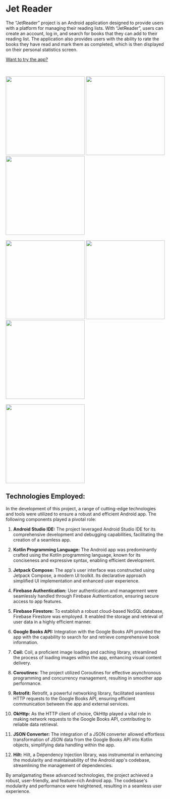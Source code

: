# Jet Reader

The “JetReader” project is an Android application designed to provide users
with a platform for managing their reading lists. With “JetReader”, users can
create an account, log in, and search for books that they can add to their
reading list. The application also provides users with the ability to rate the
books they have read and mark them as completed, which is then displayed on
their personal statistics screen.


[Want to try the app?](https://github.com/Krish-Mutha/JetReader/blob/main/app/src/main/java/com/example/jetreader/FinalReader.apk)

<br>

<img src="https://github.com/Krish-Mutha/JetReader/blob/main/app/src/main/res/drawable/SignIn.jpg" width="250"/> <img src="https://github.com/Krish-Mutha/JetReader/blob/main/app/src/main/res/drawable/LogIn.jpg" width="250"/> <img src="https://github.com/Krish-Mutha/JetReader/blob/main/app/src/main/res/drawable/HomScreen.jpg" width="250"/> 
<br><br>
<img src="https://github.com/Krish-Mutha/JetReader/blob/main/app/src/main/res/drawable/SearchScreen.jpg" width="250"/> <img src="https://github.com/Krish-Mutha/JetReader/blob/main/app/src/main/res/drawable/BookDetails.jpg" width="250"/> <img src="https://github.com/Krish-Mutha/JetReader/blob/main/app/src/main/res/drawable/UpdateScreen.jpg" width="250"/> 
<br><br>
<img src="https://github.com/Krish-Mutha/JetReader/blob/main/app/src/main/res/drawable/StatsScreen.jpg" width="250"/> 


## Technologies Employed:

In the development of this project, a range of cutting-edge technologies and tools were utilized to ensure a robust and efficient Android app. The following components played a pivotal role:

1. **Android Studio IDE:** The project leveraged Android Studio IDE for its comprehensive development and debugging capabilities, facilitating the creation of a seamless app.

2. **Kotlin Programming Language:** The Android app was predominantly crafted using the Kotlin programming language, known for its conciseness and expressive syntax, enabling efficient development.

3. **Jetpack Compose:** The app's user interface was constructed using Jetpack Compose, a modern UI toolkit. Its declarative approach simplified UI implementation and enhanced user experience.

4. **Firebase Authentication:** User authentication and management were seamlessly handled through Firebase Authentication, ensuring secure access to app features.

5. **Firebase Firestore:** To establish a robust cloud-based NoSQL database, Firebase Firestore was employed. It enabled the storage and retrieval of user data in a highly efficient manner.

6. **Google Books API:** Integration with the Google Books API provided the app with the capability to search for and retrieve comprehensive book information.

7. **Coil:** Coil, a proficient image loading and caching library, streamlined the process of loading images within the app, enhancing visual content delivery.

8. **Coroutines:** The project utilized Coroutines for effective asynchronous programming and concurrency management, resulting in smoother app performance.

9. **Retrofit:** Retrofit, a powerful networking library, facilitated seamless HTTP requests to the Google Books API, ensuring efficient communication between the app and external services.

10. **OkHttp:** As the HTTP client of choice, OkHttp played a vital role in making network requests to the Google Books API, contributing to reliable data retrieval.

11. **JSON Converter:** The integration of a JSON converter allowed effortless transformation of JSON data from the Google Books API into Kotlin objects, simplifying data handling within the app.

12. **Hilt:** Hilt, a Dependency Injection library, was instrumental in enhancing the modularity and maintainability of the Android app's codebase, streamlining the management of dependencies.

By amalgamating these advanced technologies, the project achieved a robust, user-friendly, and feature-rich Android app. The codebase's modularity and performance were heightened, resulting in a seamless user experience.

